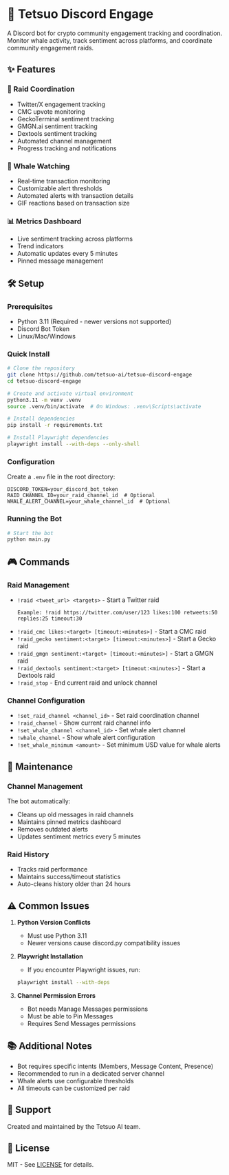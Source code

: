 # 🐳 Tetsuo Discord Engage

A Discord bot for crypto community engagement tracking and coordination. Monitor whale activity, track sentiment across platforms, and coordinate community engagement raids.

## ✨ Features

### 🎯 Raid Coordination
- Twitter/X engagement tracking
- CMC upvote monitoring
- GeckoTerminal sentiment tracking
- GMGN.ai sentiment tracking
- Dextools sentiment tracking
- Automated channel management
- Progress tracking and notifications

### 🐋 Whale Watching
- Real-time transaction monitoring
- Customizable alert thresholds
- Automated alerts with transaction details
- GIF reactions based on transaction size

### 📊 Metrics Dashboard
- Live sentiment tracking across platforms
- Trend indicators
- Automatic updates every 5 minutes
- Pinned message management

## 🛠️ Setup

### Prerequisites
- Python 3.11 (Required - newer versions not supported)
- Discord Bot Token
- Linux/Mac/Windows

### Quick Install
```bash
# Clone the repository
git clone https://github.com/tetsuo-ai/tetsuo-discord-engage
cd tetsuo-discord-engage

# Create and activate virtual environment
python3.11 -m venv .venv
source .venv/bin/activate  # On Windows: .venv\Scripts\activate

# Install dependencies
pip install -r requirements.txt

# Install Playwright dependencies
playwright install --with-deps --only-shell
```

### Configuration
Create a `.env` file in the root directory:
```env
DISCORD_TOKEN=your_discord_bot_token
RAID_CHANNEL_ID=your_raid_channel_id  # Optional
WHALE_ALERT_CHANNEL=your_whale_channel_id  # Optional
```

### Running the Bot
```bash
# Start the bot
python main.py
```

## 🎮 Commands

### Raid Management
- `!raid <tweet_url> <targets>` - Start a Twitter raid
  ```
  Example: !raid https://twitter.com/user/123 likes:100 retweets:50 replies:25 timeout:30
  ```
- `!raid_cmc likes:<target> [timeout:<minutes>]` - Start a CMC raid
- `!raid_gecko sentiment:<target> [timeout:<minutes>]` - Start a Gecko raid
- `!raid_gmgn sentiment:<target> [timeout:<minutes>]` - Start a GMGN raid
- `!raid_dextools sentiment:<target> [timeout:<minutes>]` - Start a Dextools raid
- `!raid_stop` - End current raid and unlock channel

### Channel Configuration
- `!set_raid_channel <channel_id>` - Set raid coordination channel
- `!raid_channel` - Show current raid channel info
- `!set_whale_channel <channel_id>` - Set whale alert channel
- `!whale_channel` - Show whale alert configuration
- `!set_whale_minimum <amount>` - Set minimum USD value for whale alerts

## 🔧 Maintenance

### Channel Management
The bot automatically:
- Cleans up old messages in raid channels
- Maintains pinned metrics dashboard
- Removes outdated alerts
- Updates sentiment metrics every 5 minutes

### Raid History
- Tracks raid performance
- Maintains success/timeout statistics
- Auto-cleans history older than 24 hours

## ⚠️ Common Issues

1. **Python Version Conflicts**
   - Must use Python 3.11
   - Newer versions cause discord.py compatibility issues

2. **Playwright Installation**
   - If you encounter Playwright issues, run:
   ```bash
   playwright install --with-deps
   ```

3. **Channel Permission Errors**
   - Bot needs Manage Messages permissions
   - Must be able to Pin Messages
   - Requires Send Messages permissions

## 📚 Additional Notes

- Bot requires specific intents (Members, Message Content, Presence)
- Recommended to run in a dedicated server channel
- Whale alerts use configurable thresholds
- All timeouts can be customized per raid

## 🤝 Support
Created and maintained by the Tetsuo AI team.

## 📄 License
MIT - See [LICENSE](LICENSE) for details.